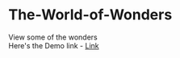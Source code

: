 # The-World-of-Wonders
View some of the wonders <br>
Here's the Demo link - <a href="https://sankalpmtellur.github.io/The-World-of-Wonders/">Link</a>
